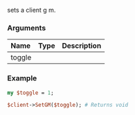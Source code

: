 sets a client g m.
### Arguments
**Name**|**Type**|**Description**
:---|:---|:---
toggle||

### Example

```perl
my $toggle = 1;

$client->SetGM($toggle); # Returns void
```